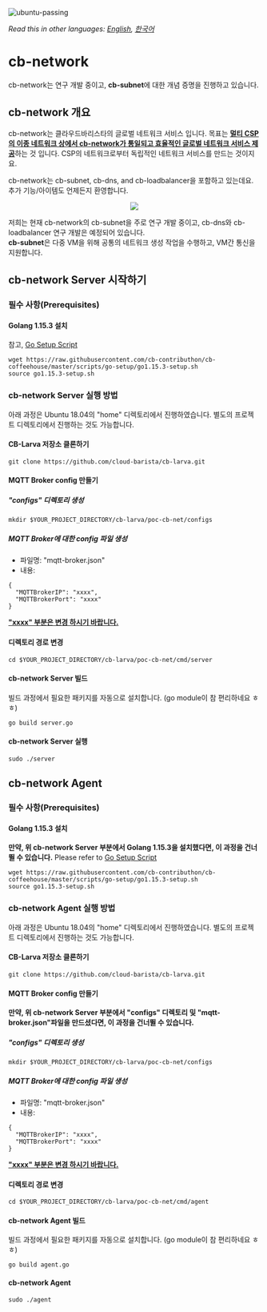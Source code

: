 ![ubuntu-passing](https://img.shields.io/badge/ubuntu18.04-passing-success)

*Read this in other languages: [English](https://github.com/cloud-barista/cb-larva/blob/master/poc-cb-net/README.md), [한국어](https://github.com/cloud-barista/cb-larva/blob/master/poc-cb-net/README.KR.md)*

# cb-network

cb-network는 연구 개발 중이고, **cb-subnet**에 대한 개념 증명을 진행하고 있습니다.

## cb-network 개요
cb-network는 클라우드바리스타의 글로벌 네트워크 서비스 입니다. 목표는 <ins>**멀티 CSP의 이종 네트워크 상에서 cb-network가 통일되고 효율적인 글로벌 네트워크 서비스 제공**</ins>하는 것 입니다. CSP의 네트워크로부터 독립적인 네트워크 서비스를 만드는 것이지요. 

cb-network는 cb-subnet, cb-dns, and cb-loadbalancer을 포함하고 있는데요. 추가 기능/아이템도 언제든지 환영합니다.

<p align="center">
  <img src="https://user-images.githubusercontent.com/7975459/99206719-7ea7c500-27ff-11eb-96f3-bc912bf7143a.png">
</p>

저희는 현재 cb-network의 cb-subnet을 주로 연구 개발 중이고, cb-dns와 cb-loadbalancer 연구 개발은 예정되어 있습니다.  
**cb-subnet**은 다중 VM을 위해 공통의 네트워크 생성 작업을 수행하고, VM간 통신을 지원합니다.

## cb-network Server 시작하기
### 필수 사항(Prerequisites)
#### Golang 1.15.3 설치
참고, [Go Setup Script](https://github.com/cb-contributhon/cb-coffeehouse/tree/master/scripts/go-setup)
```
wget https://raw.githubusercontent.com/cb-contributhon/cb-coffeehouse/master/scripts/go-setup/go1.15.3-setup.sh
source go1.15.3-setup.sh
```

### cb-network Server 실행 방법
아래 과정은 Ubuntu 18.04의 "home" 디렉토리에서 진행하였습니다. 별도의 프로젝트 디렉토리에서 진행하는 것도 가능합니다.

#### CB-Larva 저장소 클론하기
```
git clone https://github.com/cloud-barista/cb-larva.git
```

#### MQTT Broker config 만들기
##### "configs" 디렉토리 생성
```
mkdir $YOUR_PROJECT_DIRECTORY/cb-larva/poc-cb-net/configs
```
##### MQTT Broker에 대한 config 파일 생성
- 파일명: "mqtt-broker.json"
- 내용:
```
{
  "MQTTBrokerIP": "xxxx",
  "MQTTBrokerPort": "xxxx"
}
```
**<ins>"xxxx" 부분은 변경 하시기 바랍니다.</ins>**

#### 디렉토리 경로 변경
```
cd $YOUR_PROJECT_DIRECTORY/cb-larva/poc-cb-net/cmd/server
```

#### cb-network Server 빌드
빌드 과정에서 필요한 패키지를 자동으로 설치합니다. (go module이 참 편리하네요 ㅎㅎ)
```
go build server.go
```

#### cb-network Server 실행
```
sudo ./server
```


## cb-network Agent 
### 필수 사항(Prerequisites)
#### Golang 1.15.3 설치
**만약, 위 cb-network Server 부분에서 Golang 1.15.3을 설치했다면, 이 과정을 건너뛸 수 있습니다.**
Please refer to [Go Setup Script](https://github.com/cb-contributhon/cb-coffeehouse/tree/master/scripts/go-setup)
```
wget https://raw.githubusercontent.com/cb-contributhon/cb-coffeehouse/master/scripts/go-setup/go1.15.3-setup.sh
source go1.15.3-setup.sh
```

### cb-network Agent 실행 방법
아래 과정은 Ubuntu 18.04의 "home" 디렉토리에서 진행하였습니다. 별도의 프로젝트 디렉토리에서 진행하는 것도 가능합니다.

#### CB-Larva 저장소 클론하기
```
git clone https://github.com/cloud-barista/cb-larva.git
```

#### MQTT Broker config 만들기
**만약, 위 cb-network Server 부분에서 "configs" 디렉토리 및 "mqtt-broker.json"파일을 만드셨다면, 이 과정을 건너뛸 수 있습니다.**

##### "configs" 디렉토리 생성
```
mkdir $YOUR_PROJECT_DIRECTORY/cb-larva/poc-cb-net/configs
```
##### MQTT Broker에 대한 config 파일 생성
- 파일명: "mqtt-broker.json"
- 내용:
```
{
  "MQTTBrokerIP": "xxxx",
  "MQTTBrokerPort": "xxxx"
}
```
**<ins>"xxxx" 부분은 변경 하시기 바랍니다.</ins>**

#### 디렉토리 경로 변경
```
cd $YOUR_PROJECT_DIRECTORY/cb-larva/poc-cb-net/cmd/agent
```

#### cb-network Agent 빌드
빌드 과정에서 필요한 패키지를 자동으로 설치합니다. (go module이 참 편리하네요 ㅎㅎ)

```
go build agent.go
```

#### cb-network Agent 
```
sudo ./agent
```
